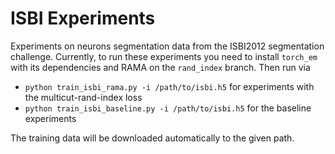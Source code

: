 # ISBI Experiments

Experiments on neurons segmentation data from the ISBI2012 segmentation challenge.
Currently, to run these experiments you need to install `torch_em` with its dependencies and RAMA on the `rand_index` branch.
Then run via
- `python train_isbi_rama.py -i /path/to/isbi.h5` for experiments with the multicut-rand-index loss
- `python train_isbi_baseline.py -i /path/to/isbi.h5` for the baseline experiments

The training data will be downloaded automatically to the given path.
